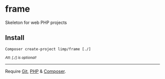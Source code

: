 # frame
Skeleton for web PHP projects

## Install

```shell
Composer create-project limp/frame [./]
```
<small><i>Att: [./] is optional!</i></small>

---
Require [Git](http://git-scm.com/book/en/Getting-Started-Installing-Git), [PHP](http://www.php.net/) & [Composer](https://getcomposer.org/download/).

